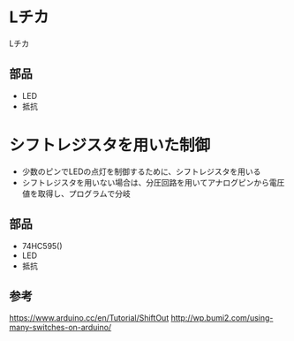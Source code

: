 # Lチカ
Lチカ

## 部品
* LED
* 抵抗

# シフトレジスタを用いた制御
* 少数のピンでLEDの点灯を制御するために、シフトレジスタを用いる
* シフトレジスタを用いない場合は、分圧回路を用いてアナログピンから電圧値を取得し、プログラムで分岐

## 部品
* 74HC595()
* LED
* 抵抗

## 参考
https://www.arduino.cc/en/Tutorial/ShiftOut
http://wp.bumi2.com/using-many-switches-on-arduino/
